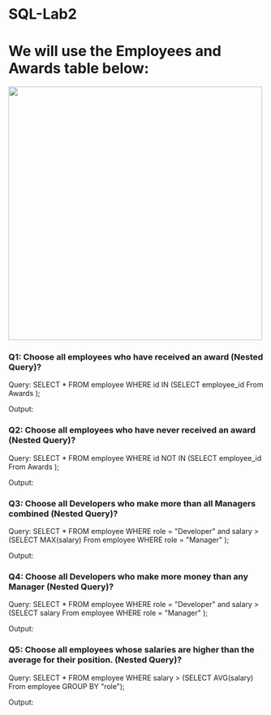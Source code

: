 # SQL-Lab2

# We will use the Employees and Awards table below:

 <img src="Lab2.png" width="500" height="500">

### Q1: Choose all employees who have received an award (Nested Query)?
Query: SELECT * FROM employee WHERE id IN (SELECT employee_id From Awards );

Output: 
 

### Q2: Choose all employees who have never received an award (Nested Query)?
Query: SELECT * FROM employee WHERE id NOT IN (SELECT employee_id From Awards );

Output:

 
### Q3: Choose all Developers who make more than all Managers combined (Nested Query)?
Query: SELECT * FROM employee WHERE role = "Developer" and salary > (SELECT MAX(salary) From employee WHERE role = "Manager" );

Output:

 
### Q4: Choose all Developers who make more money than any Manager (Nested Query)?
Query: SELECT * FROM employee WHERE role = "Developer" and salary > (SELECT salary From employee WHERE role = "Manager" );

Output:

 
### Q5: Choose all employees whose salaries are higher than the average for their position. (Nested Query)?
Query: SELECT * FROM employee WHERE salary > (SELECT AVG(salary) From employee GROUP BY "role");

Output:
